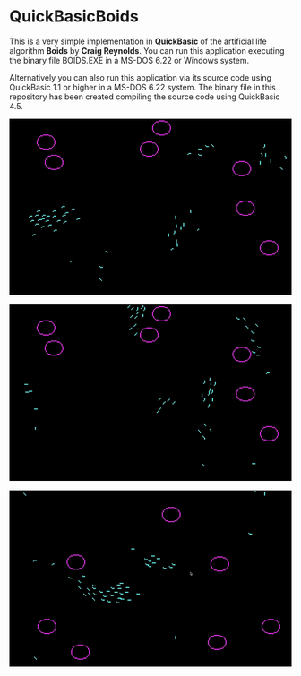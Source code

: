# QuickBasicBoids
This is a very simple implementation in **QuickBasic** of the artificial life algorithm **Boids** by **Craig Reynolds**. You can run this application executing the binary file BOIDS.EXE in a MS-DOS 6.22 or Windows system.

Alternatively you can also run this application via its source code using QuickBasic 1.1 or higher in a MS-DOS 6.22 system. The binary file in this repository has been created compiling the source code using QuickBasic 4.5.

![Screenshot1](screenshot1.png)

![Screenshot2](screenshot2.png)

![Screenshot3](screenshot3.png)
